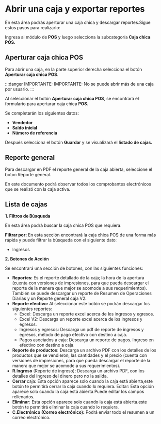 # Abrir una caja y exportar reportes

En esta área podrás aperturar una caja chica y descargar reportes.Sigue estos pasos para realizarlo:

Ingresa al módulo de **POS** y luego selecciona la subcategoría **Caja chica POS.**

## Aperturar caja chica POS

Para abrir una caja, en la parte superior derecha selecciona el botón **Aperturar caja chica POS.**

:::danger IMPORTANTE:
IMPORTANTE: No se puede abrir más de una caja por usuario.
:::

Al seleccionar el botón **Aperturar caja chica POS**, se encontrará el formulario para aperturar caja chica **POS.**

Se completarán los siguientes datos:

* **Vendedor**
* **Saldo inicial**
* **Número de referencia**
  
Después selecciona el botón **Guardar** y se visualizará el **listado de cajas.**

## Reporte general

Para descargar en PDF el reporte general de la caja abierta, seleccione el boton Reporte general.

En este documento podrá observar todos los comprobantes electrónicos que se realizó con la caja activa.

## Lista de cajas

**1. Filtros de Búsqueda**

En esta área podrá buscar la caja chica POS que requiera.

**Filtrar por:** En esta sección encontrará la caja chica POS de una forma más rápida y puede filtrar la búsqueda con el siguiente dato:

- Ingresos

**2. Botones de Acción**

Se encontrará una sección de botones, con las siguientes funciones:

* **Reportes:**  Es el reporte detallado de la caja; la hora de la apertura (cuenta con versiones de impresiones, para que pueda descargar el reporte de la manera que mejor se acomode a sus requerimientos). También se puede descargar un reporte de Resumen de Operaciones Diarias y un Reporte general caja V2.
* **Reporte efectivo:** Al seleccionar este botón se podrán descargar los siguientes reportes:
  * Excel: Descarga un reporte excel acerca de los ingresos y egresos.
  * Excel V2: Descarga un reporte excel acerca de los ingresos y egresos.
  * Ingresos y egresos: Descarga un pdf de reporte de ingresos y egresos, método de pago efectivo con destino a caja.
  * Pagos asociados a caja: Descarga un reporte de pagos. Ingreso en efectivo con destino a caja.
* **Reporte de productos:** Descarga un archivo PDF con los detalles de los productos que se vendieron, las cantidades y el precio (cuenta con versiones de impresiones, para que pueda descargar el reporte de la manera que mejor se acomode a sus requerimientos).
* **R.Ingreso** (Reporte de ingreso): Descarga un archivo PDF, con los detalles del ingreso del dinero pero no la salida.
* **Cerrar** caja: Esta opción aparece solo cuando la caja está abierta,este botón te permitirá cerrar la caja cuando lo requiera.
Editar: Esta opción aparece solo cuando la caja está abierta.Puede editar los campos rellenados.
* **Eliminar:** Esta opción aparece solo cuando la caja está abierta.este botón te permitirá eliminar la caja cuando lo requiera.
* **C.Electrónico (Correo electrónico):** Podrá enviar todo el resumen a un correo electrónico.
